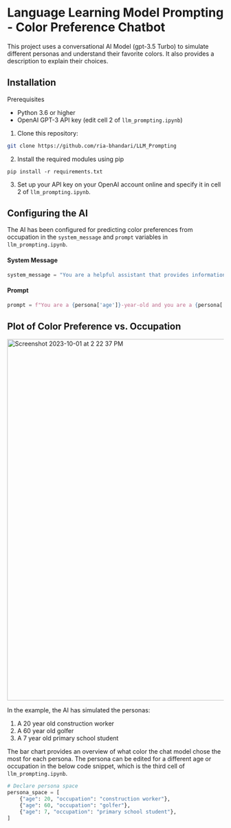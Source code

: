 # Language Learning Model Prompting - Color Preference Chatbot

This project uses a conversational AI Model (gpt-3.5 Turbo) to simulate different personas and understand their favorite colors. It also provides a description to explain their choices. 


## Installation

Prerequisites

- Python 3.6 or higher
- OpenAI GPT-3 API key (edit cell 2 of `llm_prompting.ipynb`)

1. Clone this repository:
```bash
git clone https://github.com/ria-bhandari/LLM_Prompting
```

2. Install the required modules using pip
```
pip install -r requirements.txt
```

3. Set up your API key on your OpenAI account online and specify it in cell 2 of `llm_prompting.ipynb`.

## Configuring the AI

The AI has been configured for predicting color preferences from occupation in the `system_message` and `prompt` variables in `llm_prompting.ipynb`.

#### System Message
```python
system_message = "You are a helpful assistant that provides information about any topic that the user asks you."
```

#### Prompt

```py
prompt = f"You are a {persona['age']}-year-old and you are a {persona['occupation']}. List your favorite color among Pink, Yellow, Grey, Purple in the first word of your response and describe it two sentences."
```

## Plot of Color Preference vs. Occupation

<img width="840" alt="Screenshot 2023-10-01 at 2 22 37 PM" src="https://github.com/ria-bhandari/LLM_prompting_chatbot/assets/121469289/4419bf7d-000e-4f8e-a465-5bba72d95864">

In the example, the AI has simulated the personas: 
1. A 20 year old construction worker
2. A 60 year old golfer
3. A 7 year old primary school student

The bar chart provides an overview of what color the chat model chose the most for each persona. The persona can be edited for a different age or occupation in the below code snippet, which is the third cell of `llm_prompting.ipynb`.

```python
# Declare persona space
persona_space = [
    {"age": 20, "occupation": "construction worker"},
    {"age": 60, "occupation": "golfer"},
    {"age": 7, "occupation": "primary school student"},
]
```



